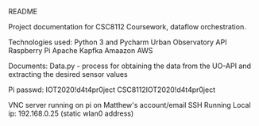 README

Project documentation for CSC8112 Coursework, dataflow orchestration.

Technologies used:
Python 3 and Pycharm
Urban Observatory API
Raspberry Pi
Apache Kapfka
Amaazon AWS

Documents:
Data.py - process for obtaining the data from the UO-API and extracting the desired sensor values

Pi passwd:
IOT2020!d4t4pr0ject
CSC8112IOT2020!d4t4pr0ject

VNC server running on pi on Matthew's account/email
SSH Running
Local ip: 192.168.0.25 (static wlan0 address)

